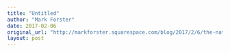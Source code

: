 ```yaml
---
title: "Untitled"
author: "Mark Forster"
date: 2017-02-06
original_url: "http://markforster.squarespace.com/blog/2017/2/6/the-natural-selection-of-tasks.html"
layout: post
---
```

